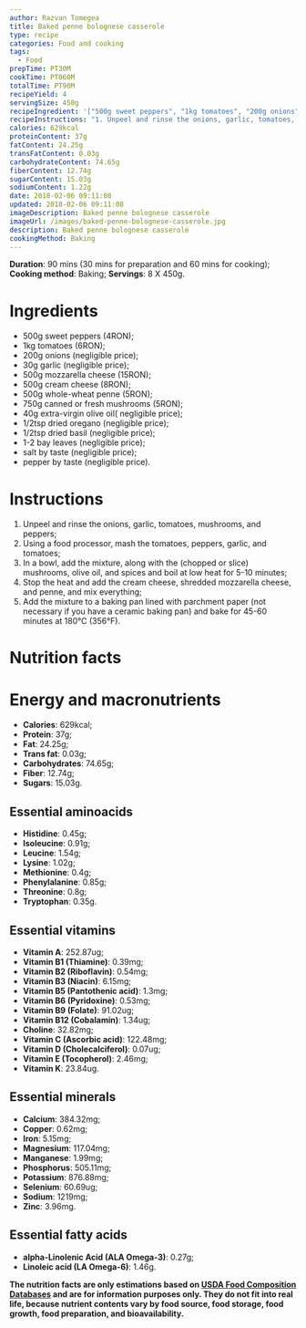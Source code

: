 ```yaml
---
author: Razvan Tomegea
title: Baked penne bolognese casserole
type: recipe
categories: Food and cooking
tags:
  - Food
prepTime: PT30M
cookTime: PT060M
totalTime: PT90M
recipeYield: 4
servingSize: 450g
recipeIngredient: '["500g sweet peppers", "1kg tomatoes", "200g onions", "30g garlic", "500g mozzarella cheese", "500g cream cheese", "500g whole-wheat penne", "750g canned or fresh mushrooms", "40g extra-virgin olive oil", "1/2tsp dried oregano", "1/2tsp dried basil", "1-2 bay leaves", "salt by taste", "pepper by taste"]'
recipeInstructions: "1. Unpeel and rinse the onions, garlic, tomatoes, mushrooms, and peppers;\n2. Using a food processor, mash the tomatoes, peppers, garlic, and tomatoes;\n3. In a bowl, add the mixture, along with the (chopped or slice) mushrooms, olive oil, and spices and boil at low heat for 5-10 minutes;\n4. Stop the heat and add the cream cheese, shredded mozzarella cheese, and penne, and mix everything;\n5. Add the mixture to a baking pan lined with parchment paper (not necessary if you have a ceramic baking pan) and bake for 45-60 minutes at 180&deg;C (356&deg;F)."
calories: 629kcal
proteinContent: 37g
fatContent: 24.25g
transFatContent: 0.03g
carbohydrateContent: 74.65g
fiberContent: 12.74g
sugarContent: 15.03g
sodiumContent: 1.22g
date: 2018-02-06 09:11:08
updated: 2018-02-06 09:11:08
imageDescription: Baked penne bolognese casserole
imageUrl: /images/baked-penne-bolognese-casserole.jpg
description: Baked penne bolognese casserole
cookingMethod: Baking
---
```

**Duration**: 90 mins (30 mins for preparation and 60 mins for cooking);
**Cooking method**: Baking;
**Servings**: 8 X 450g.

# Ingredients
- 500g sweet peppers (4RON);
- 1kg tomatoes (6RON);
- 200g onions (negligible price);
- 30g garlic (negligible price);
- 500g mozzarella cheese (15RON);
- 500g cream cheese (8RON);
- 500g whole-wheat penne (5RON);
- 750g canned or fresh mushrooms (5RON);
- 40g extra-virgin olive oil( negligible price);
- 1/2tsp dried oregano (negligible price);
- 1/2tsp dried basil (negligible price);
- 1-2 bay leaves (negligible price); 
- salt by taste (negligible price);
- pepper by taste (negligible price).
<!-- more -->

# Instructions
1. Unpeel and rinse the onions, garlic, tomatoes, mushrooms, and peppers;
2. Using a food processor, mash the tomatoes, peppers, garlic, and tomatoes;
3. In a bowl, add the mixture, along with the (chopped or slice) mushrooms, olive oil, and spices and boil at low heat for 5-10 minutes;
4. Stop the heat and add the cream cheese, shredded mozzarella cheese, and penne, and mix everything;
5. Add the mixture to a baking pan lined with parchment paper (not necessary if you have a ceramic baking pan) and bake for 45-60 minutes at 180&deg;C (356&deg;F).

# Nutrition facts
# Energy and macronutrients
- **Calories**: 629kcal;
- **Protein**: 37g;
- **Fat**: 24.25g;
- **Trans fat**: 0.03g;
- **Carbohydrates**: 74.65g;
- **Fiber**: 12.74g;
- **Sugars**: 15.03g.

## Essential aminoacids
- **Histidine**: 0.45g;
- **Isoleucine**: 0.91g;
- **Leucine**: 1.54g;
- **Lysine**: 1.02g;
- **Methionine**: 0.4g;
- **Phenylalanine**: 0.85g;
- **Threonine**: 0.8g;
- **Tryptophan**: 0.35g.

## Essential vitamins
- **Vitamin A**: 252.87ug;
- **Vitamin B1 (Thiamine)**: 0.39mg;
- **Vitamin B2 (Riboflavin)**: 0.54mg;
- **Vitamin B3 (Niacin)**: 6.15mg;
- **Vitamin B5 (Pantothenic acid)**: 1.3mg;
- **Vitamin B6 (Pyridoxine)**: 0.53mg;
- **Vitamin B9 (Folate)**: 91.02ug;
- **Vitamin B12 (Cobalamin)**: 1.34ug;
- **Choline**: 32.82mg;
- **Vitamin C (Ascorbic acid)**: 122.48mg;
- **Vitamin D (Cholecalciferol)**: 0.07ug;
- **Vitamin E (Tocopherol)**: 2.46mg;
- **Vitamin K**: 23.84ug.

## Essential minerals
- **Calcium**: 384.32mg;
- **Copper**: 0.62mg;
- **Iron**: 5.15mg;
- **Magnesium**: 117.04mg;
- **Manganese**: 1.99mg;
- **Phosphorus**: 505.11mg;
- **Potassium**: 876.88mg;
- **Selenium**: 60.69ug;
- **Sodium**: 1219mg;
- **Zinc**: 3.96mg.

## Essential fatty acids
- **alpha-Linolenic Acid (ALA Omega-3)**: 0.27g;
- **Linoleic acid (LA Omega-6)**: 1.46g.

**The nutrition facts are only estimations based on [USDA Food Composition Databases](https://ndb.nal.usda.gov/ndb/search/list) and are for information purposes only. They do not fit into real life, because nutrient contents vary by food source, food storage, food growth, food preparation, and bioavailability.**
